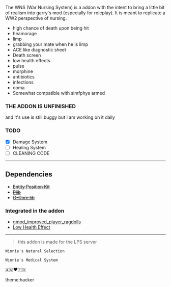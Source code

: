 The WNS (War Nursing System) is a addon with the intent to bring a little bit of realism into garry's mod (especially for roleplay). It is meant to replicate a WW2 perspective of nursing.

- high chance of death upon being hit
- heamorage
- limp
- grabbing your mate when he is limp
- ACE like diagnostic sheet
- Death screen
- low health effects
- pulse
- morphine
- antibiotics
- infections
- coma
- Somewhat compatible with simfphys armed
### **THE ADDON IS UNFINISHED**

and it's use is still buggy but I am working on it daily 


### TODO
- [x] Damage System
- [ ] Healing System
- [ ] CLEANING CODE

---

## Dependencies

- [~~Entity Position Kit~~](https://github.com/Pika-Software/plib_entity_position_kit)
- [~~Plib~~](https://github.com/Pika-Software/gmod_plib)
- [~~G-Core lib~~](https://github.com/SlownLS-Gmod/gcore-lib)

### Integrated in the addon
- [gmod_improved_player_ragdolls](https://github.com/Pika-Software/gmod_improved_player_ragdolls)
- [Low Health Effect](https://steamcommunity.com/sharedfiles/filedetails/?id=652896605)

---
> this addon is made for the LPS server

`Winnie's Natural Selection`

`Winnie's Medical System`

🇦🇲❤️🇫🇷

theme:hacker